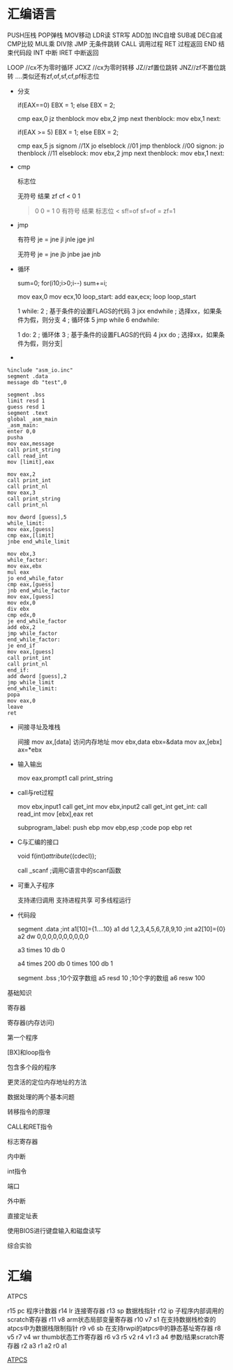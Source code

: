 # 汇编语言

PUSH压栈
POP弹栈
MOV移动
LDR读
STR写
ADD加
INC自增
SUB减
DEC自减
CMP比较
MUL乘
DIV除
JMP   无条件跳转
CALL  调用过程
RET   过程返回
END   结束代码段
INT   中断
IRET  中断返回

LOOP //cx不为零时循环
JCXZ //cx为零时转移
JZ//zf置位跳转
JNZ//zf不置位跳转
....类似还有zf,of,sf,cf,pf标志位

- 分支
    
    if(EAX==0)
    EBX = 1;
    else
    EBX = 2;
    
    cmp eax,0
    jz  thenblock
    mov ebx,2
    jmp next
    thenblock:
    mov ebx,1
    next:
    
    if(EAX >= 5)
    EBX = 1;
    else
    EBX = 2;
    
    cmp eax,5
    js signom      //1X
    jo elseblock   //01
    jmp thenblock  //00
    signon:
    jo thenblock   //11
    elseblock:
    mov ebx,2
    jmp next
    thenblock:
    mov ebx,1
    next:
    
- cmp
    
    标志位
    
    无符号
    结果 zf cf
    <    0  1
    
    >    0  0
    =    1  0
    有符号
    结果 标志位
    <    sf!=of
    sf=of
    =    zf=1
    
- jmp
    
    有符号
    je =
    jne
    jl  <jnge
    jle jng
    jg  >jnle
    jge jnl
    
    无符号
    je =
    jne
    jb  <jnae
    jbe jnae
    ja  >jnbe
    jae jnb
    
- 循环
    
    sum=0;
    for(i10;i>0;i--)
    sum+=i;
    
    mov eax,0
    mov ecx,10
    loop_start:
    add eax,ecx;
    loop loop_start
    
    1 while:
    2              ; 基于条件的设置FLAGS的代码
    3              jxx endwhile ; 选择xx，如果条件为假，则分支
    4              ; 循环体
    5              jmp while
    6 endwhile:
    
    1 do:
    2              ; 循环体
    3              ; 基于条件的设置FLAGS的代码
    4              jxx do               ; 选择xx，如果条件为假，则分支|
    
- 
    
    %include "asm_io.inc"
    segment .data
    message db "test",0
    
    segment .bss
    limit resd 1
    guess resd 1
    segment .text
    global _asm_main
    _asm_main:
    enter 0,0
    pusha
    mov eax,message
    call print_string
    call read_int
    mov [limit],eax
    
    mov eax,2
    call print_int
    call print_nl
    mov eax,3
    call print_string
    call print_nl
    
    mov dword [guess],5
    while_limit:
    mov eax,[guess]
    cmp eax,[limit]
    jnbe end_while_limit
    
    mov ebx,3
    while_factor:
    mov eax,ebx
    mul eax
    jo end_while_fator
    cmp eax,[guess]
    jnb end_while_factor
    mov eax,[guess]
    mov edx,0
    div ebx
    cmp edx,0
    je end_while_factor
    add ebx,2
    jmp while_factor
    end_while_factor:
    je end_if
    mov eax,[guess]
    call print_int
    call print_nl
    end_if:
    add dword [guess],2
    jmp while_limit
    end_while_limit:
    popa
    mov eax,0
    leave
    ret
    
- 间接寻址及堆栈
    
    间接
    mov ax,[data] 访问内存地址
    mov ebx,data  ebx=&data
    mov ax,[ebx]  ax=*ebx
    
- 输入输出
    
    mov eax,prompt1
    call print_string
    
- call与ret过程
    
    mov ebx,input1
    call get_int
    mov ebx,input2
    call get_int
    get_int:
    call read_int
    mov [ebx],eax
    ret
    
    subprogram_label:
    push ebp
    mov ebp,esp
    ;code
    pop ebp
    ret
    
- C与汇编的接口
    
    void f(int)*attribute*((cdecl));
    
    call _scanf
    ;调用C语言中的scanf函数
    
- 可重入子程序
    
    支持递归调用
    支持进程共享
    可多线程运行
    
- 代码段
    
    segment .data
    ;int a1[10]={1....10}
    a1  dd 1,2,3,4,5,6,7,8,9,10
    ;int a2[10]={0}
    a2 dw 0,0,0,0,0,0,0,0,0,0
    
    a3 times 10 db 0
    
    a4 times 200 db 0
    times 100 db 1
    
    segment .bss
    ;10个双字数组
    a5 resd 10
    ;10个字的数组
    a6 resw 100
    

基础知识

寄存器

寄存器(内存访问)

第一个程序

[BX]和loop指令

包含多个段的程序

更灵活的定位内存地址的方法

数据处理的两个基本问题

转移指令的原理

CALL和RET指令

标志寄存器

内中断

int指令

端口

外中断

直接定址表

使用BIOS进行键盘输入和磁盘读写

综合实验


# 汇编

ATPCS

r15  pc    程序计数器
r14  lr    连接寄存器
r13  sp    数据栈指针
r12  ip    子程序内部调用的scratch寄存器
r11  v8     arm状态局部变量寄存器
r10  v7 s1  在支持数据栈检查的atpcs中为数据栈限制指针
r9   v6 sb  在支持rwpi的atpcs中的静态基址寄存器
r8   v5
r7   v4 wr  thumb状态工作寄存器
r6   v3
r5   v2
r4   v1
r3   a4     参数/结果scratch寄存器
r2   a3
r1   a2
r0   a1

[ATPCS](笔记本/MyCode/汇编%20a94ed/ATPCS%20a1868.md)